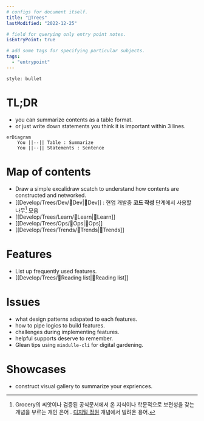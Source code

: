 ```yaml
---
# configs for document itself.
title: "🎉Trees"
lastModified: "2022-12-25"

# field for querying only entry point notes.
isEntryPoint: true

# add some tags for specifying particular subjects.
tags:
  - "entrypoint"
---
```

```toc
style: bullet
```

# TL;DR
- you can summarize contents as a table format.
- or just write down statements you think it is important within 3 lines.
```mermaid
erDiagram
	You ||--|| Table : Summarize
	You ||--|| Statements : Sentence
```


# Map of contents
- Draw a simple excalidraw scatch to understand how contents are constructed and networked.
- [[Develop/Trees/Dev/🎉Dev|🎉Dev]] : 현업 개발중 __코드 작성__ 단계에서 사용할 나무[^나무] 모음
- [[Develop/Trees/Learn/🎉Learn|🎉Learn]]
- [[Develop/Trees/Ops/🎉Ops|🎉Ops]]
- [[Develop/Trees/Trends/🎉Trends|🎉Trends]]

# Features
- List up frequently used features.
- [[Develop/Trees/🔖Reading list|🔖Reading list]]

# Issues
- what design patterns adapated to each features.
- how to pipe logics to build features.
- challenges during implementing features.
- helpful supports deserve to remember.
- Glean tips using `mindulle-cli` for digital gardening.

# Showcases
- construct visual gallery to summarize your expriences.

[^나무]: Grocery의 씨앗이나 검증된 공식문서에서 온 지식이나 학문적으로 보편성을 갖는 개념을 부르는 개인 은어 . [디지털 정원](https://maggieappleton.com/garden-history) 개념에서 빌려온 용어.